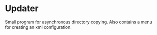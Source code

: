 # Updater
Small program for asynchronous directory copying. Also contains a menu for creating an xml configuration.
